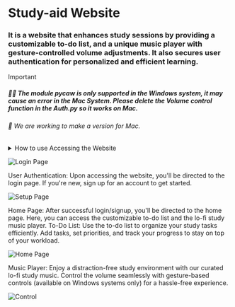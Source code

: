# Study-aid Website

### It is a website that enhances study sessions by providing a customizable to-do list, and a unique music player with gesture-controlled volume adjustments. It also secures user authentication for personalized and efficient learning.

> [!IMPORTANT]
> ##### :face_exhaling: The module pycaw is only supported in the Windows system, it may cause an error in the Mac System. Please delete the Volume control function in the Auth.py so it works on Mac.

###### :monocle_face: We are working to make a version for Mac.

<details>

<summary>How to use Accessing the Website</summary>

Simply run the main.py file to launch the Study Aid Website. Once running, you'll receive the website address to access the web application.

</details>

![Login Page](https://i.ibb.co/HtgYVw9/1.png)

User Authentication: Upon accessing the website, you'll be directed to the login page. If you're new, sign up for an account to get started.

![Setup Page](https://i.ibb.co/DWQ2jcD/2024-06-16-21-45-40.png)

Home Page: After successful login/signup, you'll be directed to the home page. Here, you can access the customizable to-do list and the lo-fi study music player. To-Do List: Use the to-do list to organize your study tasks efficiently. Add tasks, set priorities, and track your progress to stay on top of your workload.

![Home Page](https://i.ibb.co/HtgYVw9/1.png)

Music Player: Enjoy a distraction-free study environment with our curated lo-fi study music. Control the volume seamlessly with gesture-based controls (available on Windows systems only) for a hassle-free experience. 

![Control](https://i.ibb.co/fCQXDnK/2024-06-16-21-46-25.png)

